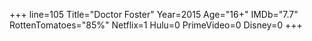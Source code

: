 +++
line=105
Title="Doctor Foster"
Year=2015
Age="16+"
IMDb="7.7"
RottenTomatoes="85%"
Netflix=1
Hulu=0
PrimeVideo=0
Disney=0
+++

